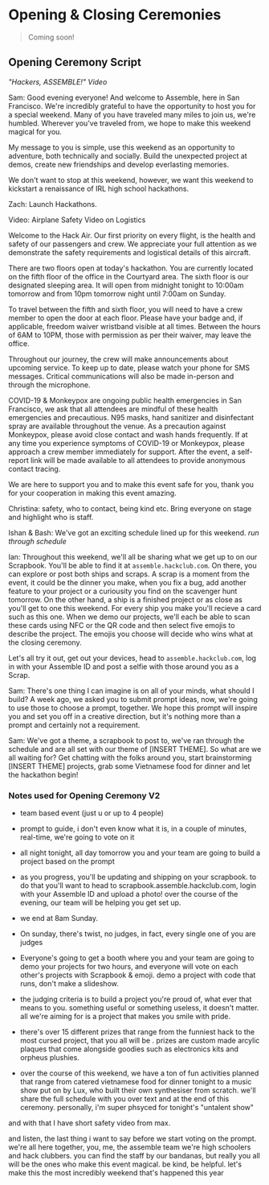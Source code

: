 # Opening & Closing Ceremonies 

> Coming soon!

## Opening Ceremony Script

_"Hackers, ASSEMBLE!" Video_

Sam: Good evening everyone! And welcome to Assemble, here in San Francisco. We're incredibly grateful to have the opportunity to host you for a special weekend. Many of you have traveled many miles to join us, we're humbled. Wherever you've traveled from, we hope to make this weekend magical for you.

My message to you is simple, use this weekend as an opportunity to adventure, both technically and socially. Build the unexpected project at demos, create new friendships and develop everlasting memories.

We don't want to stop at this weekend, however, we want this weekend to kickstart a renaissance of IRL high school hackathons. 

Zach: Launch Hackathons.

Video: Airplane Safety Video on Logistics

Welcome to the Hack Air. Our first priority on every flight, is the health and safety of our passengers and crew. We appreciate your full attention as we demonstrate the safety requirements and logistical details of this aircraft.

There are two floors open at today's hackathon. You are currently located on the fifth floor of the office in the Courtyard area. The sixth floor is our designated sleeping area. It will open from midnight tonight to 10:00am tomorrow and from 10pm tomorrow night until 7:00am on Sunday. 

To travel between the fifth and sixth floor, you will need to have a crew member to open the door at each floor. Please have your badge and, if applicable, freedom waiver wristband visible at all times. Between the hours of 6AM to 10PM, those with permission as per their waiver, may leave the office.

Throughout our journey, the crew will make announcements about upcoming service. To keep up to date, please watch your phone for SMS messages. Critical communications will also be made in-person and through the microphone.

COVID-19 & Monkeypox are ongoing public health emergencies in San Francisco, we ask that all attendees are mindful of these health emergencies and precautious. N95 masks, hand sanitizer and disinfectant spray are available throughout the venue. As a precaution against Monkeypox, please avoid close contact and wash hands frequently. If at any time you experience symptoms of COVID-19 or Monkeypox, please approach a crew member immediately for support. After the event, a self-report link will be made available to all attendees to provide anonymous contact tracing.

We are here to support you and to make this event safe for you, thank you for your cooperation in making this event amazing. 

Christina: safety, who to contact, being kind etc. Bring everyone on stage and highlight who is staff.

Ishan & Bash: We've got an exciting schedule lined up for this weekend. _run through schedule_

Ian: Throughout this weekend, we'll all be sharing what we get up to on our Scrapbook. You'll be able to find it at `assemble.hackclub.com`. On there, you can explore or post both ships and scraps. A scrap is a moment from the event, it could be the dinner you make, when you fix a bug, add another feature to your project or a curiousity you find on the scavenger hunt tomorrow. On the other hand, a ship is a finished project or as close as you'll get to one this weekend. For every ship you make you'll recieve a card such as this one. When we demo our projects, we'll each be able to scan these cards using NFC or the QR code and then select five emojis to describe the project. The emojis you choose will decide who wins what at the closing ceremony. 

Let's all try it out, get out your devices, head to `assemble.hackclub.com`, log in with your Assemble ID and post a selfie with those around you as a Scrap.

Sam: There's one thing I can imagine is on all of your minds, what should I build? A week ago, we asked you to submit prompt ideas, now, we're going to use those to choose a prompt, together. We hope this prompt will inspire you and set you off in a creative direction, but it's nothing more than a prompt and certainly not a requirement.

Sam: We've got a theme, a scrapbook to post to, we've ran through the schedule and are all set with our theme of [INSERT THEME]. So what are we all waiting for? Get chatting with the folks around you, start brainstorming [INSERT THEME] projects, grab some Vietnamese food for dinner and let the hackathon begin! 

### Notes used for Opening Ceremony V2

- team based event (just u or up to 4 people)

- prompt to guide, i don't even know what it is, in a couple of minutes, real-time, we're going to vote on it

- all night tonight, all day tomorrow you and your team are going to build a project based on the prompt

- as you progress, you'll be updating and shipping on your scrapbook. to do that you'll want to head to scrapbook.assemble.hackclub.com, login with your Assemble ID and upload a photo!  over the course of the evening, our team will be helping you get set up.

- we end at 8am Sunday.

- On sunday, there's twist, no judges, in fact, every single one of you are judges

- Everyone's going to get a booth where you and your team are going to demo your projects for two hours, and everyone will vote on each other's projects with Scrapbook & emoji. demo a project with code that runs, don't make a slideshow.

- the judging criteria is to build a project you're proud of, what ever that means to you. something useful or something useless, it doesn't matter. all we're aiming for is a project that makes you smile with pride. 

- there's over 15 different prizes that range from the funniest hack to the most cursed project, that you all will be . prizes are custom made arcylic plaques that come alongside goodies such as electronics kits and orpheus plushies. 

- over the course of this weekend, we have a ton of fun activities planned that range from catered vietnamese food for dinner tonight to a music show put on by Lux, who built their own synthesiser from scratch. we'll share the full schedule with you over text and at the end of this ceremony. personally, i'm super phsyced for tonight's "untalent show"

and with that I have short safety video from max.

and listen, the last thing i want to say before we start voting on the prompt. we're all here together, you, me, the assemble team we're high schoolers and hack clubbers. you can find the staff by our bandanas, but really you all will be the ones who make this event magical. be kind, be helpful. let's make this the most incredibly weekend that's happened this year 
